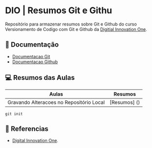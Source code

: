 # DIO | Resumos Git e Githu

Repositório para armazenar resumos sobre Git e Github do curso Versionamento de Codigo com Git e Github da 
[Digitial Innovation One](https://www.dio.me/).

## 📑 Documentação
- [Documentacao Git](https://git-scm.com/doc)
- [Documentacao Github](https://docs.github.com/)

## 💻 Resumos das Aulas

| Aulas | Resumos |
|-------|---------|
| Gravando Alteracoes no Repositório Local | [Resumos] () |

```
git init 
```
 
## 🔎 Referencias
- [Digital Innovation One]().
